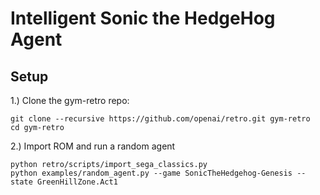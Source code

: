 # Intelligent Sonic the HedgeHog Agent

## Setup

1.) Clone the gym-retro repo:

    git clone --recursive https://github.com/openai/retro.git gym-retro
    cd gym-retro
    
2.) Import ROM and run a random agent

    python retro/scripts/import_sega_classics.py
    python examples/random_agent.py --game SonicTheHedgehog-Genesis --state GreenHillZone.Act1
